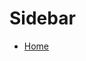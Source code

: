 # Sidebar

<!--
This sidebar is generated dynamically by Docsify's autoSidebar plugin.
No manual edits needed.
-->

* [Home](/README.md)
